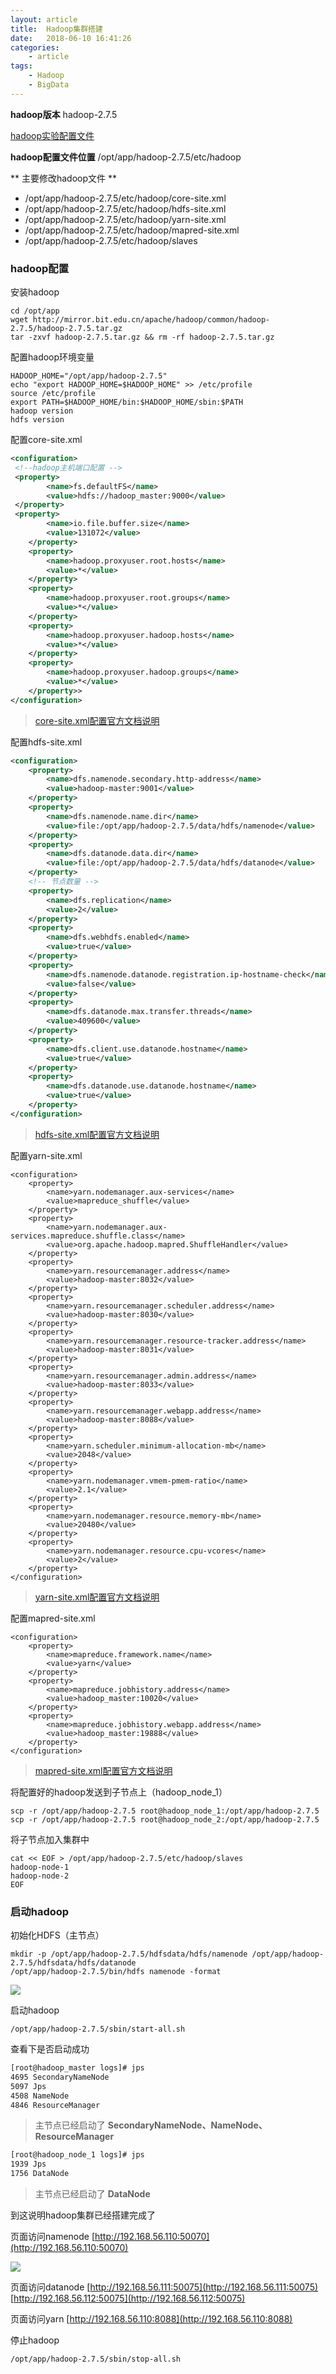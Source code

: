 ```yaml
---
layout: article
title:	Hadoop集群搭建
date:	2018-06-10 16:41:26
categories:
    - article
tags:
    - Hadoop
    - BigData
---
```



**hadoop版本** hadoop-2.7.5

[hadoop实验配置文件](./conf)

**hadoop配置文件位置** /opt/app/hadoop-2.7.5/etc/hadoop

** 主要修改hadoop文件 **

* /opt/app/hadoop-2.7.5/etc/hadoop/core-site.xml
* /opt/app/hadoop-2.7.5/etc/hadoop/hdfs-site.xml
* /opt/app/hadoop-2.7.5/etc/hadoop/yarn-site.xml
* /opt/app/hadoop-2.7.5/etc/hadoop/mapred-site.xml
* /opt/app/hadoop-2.7.5/etc/hadoop/slaves

### hadoop配置

安装hadoop
~~~shell
cd /opt/app
wget http://mirror.bit.edu.cn/apache/hadoop/common/hadoop-2.7.5/hadoop-2.7.5.tar.gz 
tar -zxvf hadoop-2.7.5.tar.gz && rm -rf hadoop-2.7.5.tar.gz
~~~

配置hadoop环境变量

~~~shell
HADOOP_HOME="/opt/app/hadoop-2.7.5"
echo "export HADOOP_HOME=$HADOOP_HOME" >> /etc/profile
source /etc/profile
export PATH=$HADOOP_HOME/bin:$HADOOP_HOME/sbin:$PATH
hadoop version
hdfs version
~~~

配置core-site.xml

~~~xml
<configuration>
 <!--hadoop主机端口配置 -->
 <property>
        <name>fs.defaultFS</name>
        <value>hdfs://hadoop_master:9000</value>
 </property>
 <property>
        <name>io.file.buffer.size</name>
        <value>131072</value>
    </property>
    <property>
        <name>hadoop.proxyuser.root.hosts</name>
        <value>*</value>
    </property>
    <property>
        <name>hadoop.proxyuser.root.groups</name>
        <value>*</value>
    </property>
    <property>
        <name>hadoop.proxyuser.hadoop.hosts</name>
        <value>*</value>
    </property>
    <property>
        <name>hadoop.proxyuser.hadoop.groups</name>
        <value>*</value>
    </property>>
</configuration>
~~~

> [core-site.xml配置官方文档说明](http://hadoop.apache.org/docs/r2.7.5/hadoop-project-dist/hadoop-common/core-default.xml)

配置hdfs-site.xml

~~~xml
<configuration>
    <property>
        <name>dfs.namenode.secondary.http-address</name>
        <value>hadoop-master:9001</value>
    </property>
    <property>
        <name>dfs.namenode.name.dir</name>
        <value>file:/opt/app/hadoop-2.7.5/data/hdfs/namenode</value>
    </property>
    <property>
        <name>dfs.datanode.data.dir</name>
        <value>file:/opt/app/hadoop-2.7.5/data/hdfs/datanode</value>
    </property>
    <!-- 节点数量 -->
    <property>
        <name>dfs.replication</name>
        <value>2</value>
    </property>
    <property>
        <name>dfs.webhdfs.enabled</name>
        <value>true</value>
    </property>
    <property>
        <name>dfs.namenode.datanode.registration.ip-hostname-check</name>
        <value>false</value>
    </property>
    <property>
        <name>dfs.datanode.max.transfer.threads</name>
        <value>409600</value>
    </property>
    <property>
        <name>dfs.client.use.datanode.hostname</name>
        <value>true</value>
    </property>
    <property>
        <name>dfs.datanode.use.datanode.hostname</name>
        <value>true</value>
    </property>
</configuration>
~~~

> [hdfs-site.xml配置官方文档说明](http://hadoop.apache.org/docs/r2.7.5/hadoop-project-dist/hadoop-hdfs/hdfs-default.xml)


配置yarn-site.xml

~~~shell
<configuration>
    <property>
        <name>yarn.nodemanager.aux-services</name>
        <value>mapreduce_shuffle</value>
    </property>
    <property>
        <name>yarn.nodemanager.aux-services.mapreduce.shuffle.class</name>
        <value>org.apache.hadoop.mapred.ShuffleHandler</value>
    </property>
    <property>
        <name>yarn.resourcemanager.address</name>
        <value>hadoop-master:8032</value>
    </property>
    <property>
        <name>yarn.resourcemanager.scheduler.address</name>
        <value>hadoop-master:8030</value>
    </property>
    <property>
        <name>yarn.resourcemanager.resource-tracker.address</name>
        <value>hadoop-master:8031</value>
    </property>
    <property>
        <name>yarn.resourcemanager.admin.address</name>
        <value>hadoop-master:8033</value>
    </property>
    <property>
        <name>yarn.resourcemanager.webapp.address</name>
        <value>hadoop-master:8088</value>
    </property>
	<property>
		<name>yarn.scheduler.minimum-allocation-mb</name>
		<value>2048</value>
	</property>
	<property>
		<name>yarn.nodemanager.vmem-pmem-ratio</name>
		<value>2.1</value>
	</property>
	<property>
		<name>yarn.nodemanager.resource.memory-mb</name>
		<value>20480</value>
	</property>
    <property>
        <name>yarn.nodemanager.resource.cpu-vcores</name>
        <value>2</value>
    </property>
</configuration>
~~~

> [yarn-site.xml配置官方文档说明](http://hadoop.apache.org/docs/r2.7.5/hadoop-yarn/hadoop-yarn-common/yarn-default.xml)

配置mapred-site.xml

~~~shell
<configuration>
    <property>
        <name>mapreduce.framework.name</name>
        <value>yarn</value>
    </property>
    <property>
        <name>mapreduce.jobhistory.address</name>
        <value>hadoop_master:10020</value>
    </property>
    <property>
        <name>mapreduce.jobhistory.webapp.address</name>
        <value>hadoop_master:19888</value>
    </property>
</configuration>
~~~

> [mapred-site.xml配置官方文档说明](http://hadoop.apache.org/docs/r2.7.5/hadoop-mapreduce-client/hadoop-mapreduce-client-core/mapred-default.xml)


将配置好的hadoop发送到子节点上（hadoop_node_1）

~~~shell
scp -r /opt/app/hadoop-2.7.5 root@hadoop_node_1:/opt/app/hadoop-2.7.5
scp -r /opt/app/hadoop-2.7.5 root@hadoop_node_2:/opt/app/hadoop-2.7.5
~~~

将子节点加入集群中

~~~shell
cat << EOF > /opt/app/hadoop-2.7.5/etc/hadoop/slaves
hadoop-node-1
hadoop-node-2
EOF
~~~


### 启动hadoop

初始化HDFS（主节点）

~~~shell
mkdir -p /opt/app/hadoop-2.7.5/hdfsdata/hdfs/namenode /opt/app/hadoop-2.7.5/hdfsdata/hdfs/datanode
/opt/app/hadoop-2.7.5/bin/hdfs namenode -format
~~~

![](./img/1.png)

启动hadoop

~~~shell
/opt/app/hadoop-2.7.5/sbin/start-all.sh
~~~

查看下是否启动成功

~~~xml
[root@hadoop_master logs]# jps
4695 SecondaryNameNode
5097 Jps
4508 NameNode
4846 ResourceManager
~~~

> 主节点已经启动了 **SecondaryNameNode、NameNode、ResourceManager**

~~~xml
[root@hadoop_node_1 logs]# jps
1939 Jps
1756 DataNode
~~~

> 主节点已经启动了 **DataNode**

到这说明hadoop集群已经搭建完成了

页面访问namenode
[http://192.168.56.110:50070](http://192.168.56.110:50070)

![](./img/2.jpg)

页面访问datanode
[http://192.168.56.111:50075](http://192.168.56.111:50075)
[http://192.168.56.112:50075](http://192.168.56.112:50075)

页面访问yarn
[http://192.168.56.110:8088](http://192.168.56.110:8088)

停止hadoop

~~~shell
/opt/app/hadoop-2.7.5/sbin/stop-all.sh
~~~